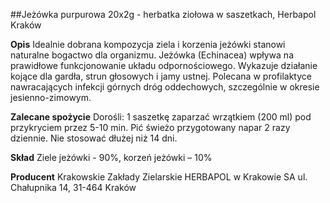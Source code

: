 ##Jeżówka purpurowa 20x2g - herbatka ziołowa w saszetkach, Herbapol Kraków

**Opis** Idealnie dobrana kompozycja ziela i korzenia jeżówki stanowi naturalne bogactwo dla organizmu. Jeżówka (Echinacea) wpływa na prawidłowe funkcjonowanie układu odpornościowego. Wykazuje działanie kojące dla gardła, strun głosowych i jamy ustnej. Polecana w profilaktyce nawracających infekcji górnych dróg oddechowych, szczególnie w okresie jesienno-zimowym.

**Zalecane spożycie** Dorośli: 1 saszetkę zaparzać wrzątkiem (200 ml) pod przykryciem przez 5-10 min. Pić świeżo przygotowany napar 2 razy dziennie. Nie stosować dłużej niż 14 dni.

**Skład** Ziele jeżówki - 90%, korzeń jeżówki – 10% 

**Producent** Krakowskie Zakłady Zielarskie HERBAPOL w Krakowie SA
ul. Chałupnika 14, 31-464 Kraków